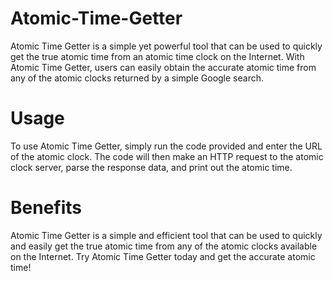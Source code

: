 # Atomic-Time-Getter
Atomic Time Getter is a simple yet powerful tool that can be used to quickly get the true atomic time from an atomic time clock on the Internet. With Atomic Time Getter, users can easily obtain the accurate atomic time from any of the atomic clocks returned by a simple Google search.

# Usage
To use Atomic Time Getter, simply run the code provided and enter the URL of the atomic clock. The code will then make an HTTP request to the atomic clock server, parse the response data, and print out the atomic time.

# Benefits
Atomic Time Getter is a simple and efficient tool that can be used to quickly and easily get the true atomic time from any of the atomic clocks available on the Internet. Try Atomic Time Getter today and get the accurate atomic time!
